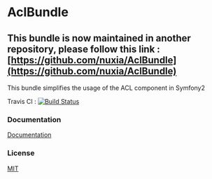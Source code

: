 # AclBundle

## This bundle is now maintained in another repository, please follow this link : [https://github.com/nuxia/AclBundle](https://github.com/nuxia/AclBundle)

This bundle simplifies the usage of the ACL component in Symfony2

Travis CI : [![Build Status](https://secure.travis-ci.org/AlexDpy/AclBundle.png?branch=master)](http://travis-ci.org/AlexDpy/AclBundle)

### Documentation

[Documentation](Resources/doc/index.md)

### License

[MIT](Resources/meta/LICENSE)
